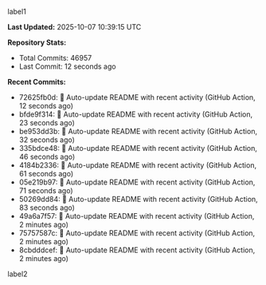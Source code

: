 
label1 
<!-- ACTIVITY_START -->
**Last Updated:** 2025-10-07 10:39:15 UTC

**Repository Stats:**
- Total Commits: 46957
- Last Commit: 12 seconds ago

**Recent Commits:**
- 72625fb0d: 🤖 Auto-update README with recent activity (GitHub Action, 12 seconds ago)
- bfde9f314: 🤖 Auto-update README with recent activity (GitHub Action, 23 seconds ago)
- be953dd3b: 🤖 Auto-update README with recent activity (GitHub Action, 32 seconds ago)
- 335bdce48: 🤖 Auto-update README with recent activity (GitHub Action, 46 seconds ago)
- 4184b2336: 🤖 Auto-update README with recent activity (GitHub Action, 61 seconds ago)
- 05e219b97: 🤖 Auto-update README with recent activity (GitHub Action, 71 seconds ago)
- 50269dd84: 🤖 Auto-update README with recent activity (GitHub Action, 83 seconds ago)
- 49a6a7f57: 🤖 Auto-update README with recent activity (GitHub Action, 2 minutes ago)
- 75757587c: 🤖 Auto-update README with recent activity (GitHub Action, 2 minutes ago)
- 8cbdddcef: 🤖 Auto-update README with recent activity (GitHub Action, 2 minutes ago)
<!-- ACTIVITY_END -->

label2
